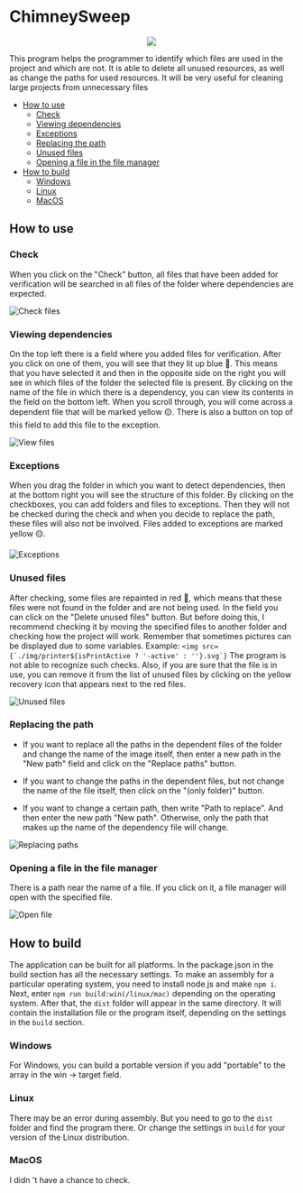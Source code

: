 # ChimneySweep

<p align="center"><img src="./public/icon256x256.png"/></p>

This program helps the programmer to identify which files are used in the project and which are not. It is able to delete all unused resources, as well as change the paths for used resources. It will be very useful for cleaning large projects from unnecessary files

- <a href="#howUse">How to use</a>
  - <a href="#check">Check</a>
  - <a href="#viewDependencies">Viewing dependencies</a>
  - <a href="#exceptions">Exceptions</a>
  - <a href="#replacingPath">Replacing the path</a>
  - <a href="#unusedFiles">Unused files</a>
  - <a href="#openFile">Opening a file in the file manager</a>
- <a href="#howBuild">How to build</a>
  - <a href="#windows">Windows</a>
  - <a href="#linux">Linux</a>
  - <a href="#mac">MacOS</a>

<h2 id="howUse">How to use</h2>

<h3 id="check">Check</h3>

When you click on the "Check" button, all files that have been added for verification will be searched in all files of the folder where dependencies are expected.

![Check files](./tutorial/check.gif)

<h3 id="viewDependencies">Viewing dependencies</h3>

On the top left there is a field where you added files for verification. After you click on one of them, you will see that they lit up blue 🔵. This means that you have selected it and then in the opposite side on the right you will see in which files of the folder the selected file is present. By clicking on the name of the file in which there is a dependency, you can view its contents in the field on the bottom left. When you scroll through, you will come across a dependent file that will be marked yellow 🟡. There is also a button on top of this field to add this file to the exception.

![View files](./tutorial/viewFiles.gif)

<h3 id="exceptions">Exceptions</h3>

When you drag the folder in which you want to detect dependencies, then at the bottom right you will see the structure of this folder. By clicking on the checkboxes, you can add folders and files to exceptions. Then they will not be checked during the check and when you decide to replace the path, these files will also not be involved. Files added to exceptions are marked yellow 🟡.

![Exceptions](./tutorial/exceptions.gif)

<h3 id="unusedFiles">Unused files</h3>

After checking, some files are repainted in red 🔴, which means that these files were not found in the folder and are not being used. In the field you can click on the "Delete unused files" button. But before doing this, I recommend checking it by moving the specified files to another folder and checking how the project will work. Remember that sometimes pictures can be displayed due to some variables. Example: `` <img src={`./img/printer${isPrintActive ? '-active' : ''}.svg`} `` The program is not able to recognize such checks. Also, if you are sure that the file is in use, you can remove it from the list of unused files by clicking on the yellow recovery icon that appears next to the red files.

![Unused files](./tutorial/unusedFiles.gif)

<h3 id="replacingPath">Replacing the path</h3>

- If you want to replace all the paths in the dependent files of the folder and change the name of the image itself, then enter a new path in the "New path" field and click on the "Replace paths" button.

- If you want to change the paths in the dependent files, but not change the name of the file itself, then click on the "(only folder)" button.

- If you want to change a certain path, then write "Path to replace". And then enter the new path "New path". Otherwise, only the path that makes up the name of the dependency file will change.

![Replacing paths](./tutorial/replacingPath.gif)

<h3 id="openFile">Opening a file in the file manager</h3>

There is a path near the name of a file. If you click on it, a file manager will open with the specified file.

![Open file](./tutorial/openFile.gif)

<h2 id="howBuild">How to build</h2>

The application can be built for all platforms. In the package.json in the build section has all the necessary settings. To make an assembly for a particular operating system, you need to install node.js and make `npm i`. Next, enter `npm run build:win(/linux/mac)` depending on the operating system. After that, the `dist` folder will appear in the same directory. It will contain the installation file or the program itself, depending on the settings in the `build` section.

<h3 id="windows">Windows</h3>

For Windows, you can build a portable version if you add "portable" to the array in the win -> target field.

<h3 id="linux">Linux</h3>

There may be an error during assembly. But you need to go to the `dist` folder and find the program there. Or change the settings in `build` for your version of the Linux distribution.

<h3 id="mac">MacOS</h3>

I didn 't have a chance to check.
